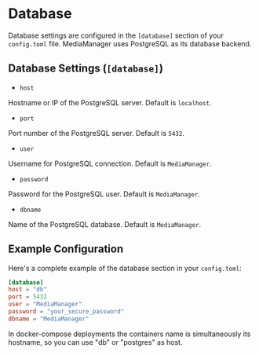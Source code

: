 # Database

Database settings are configured in the `[database]` section of your `config.toml` file. MediaManager uses PostgreSQL as its database backend.

## Database Settings (`[database]`)

- `host`

Hostname or IP of the PostgreSQL server. Default is `localhost`.

- `port`

Port number of the PostgreSQL server. Default is `5432`.

- `user`

Username for PostgreSQL connection. Default is `MediaManager`.

- `password`

Password for the PostgreSQL user. Default is `MediaManager`.

- `dbname`

Name of the PostgreSQL database. Default is `MediaManager`.

## Example Configuration

Here's a complete example of the database section in your `config.toml`:

```toml
[database]
host = "db"
port = 5432
user = "MediaManager"
password = "your_secure_password"
dbname = "MediaManager"
```

<tip>
    In docker-compose deployments the containers name is simultaneously its hostname, so you can use "db" or "postgres" as host.
</tip>